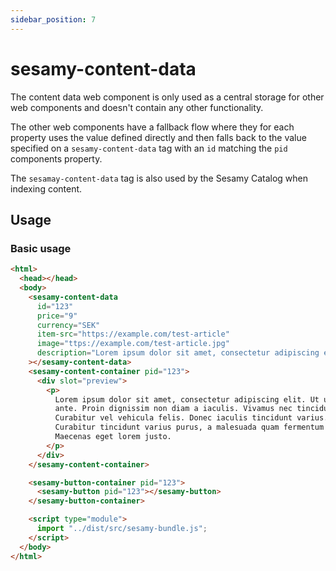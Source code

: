 ```yaml
---
sidebar_position: 7
---
```


# sesamy-content-data

The content data web component is only used as a central storage for other web components and doesn't contain any other functionality.

The other web components have a fallback flow where they for each property uses the value defined directly and then falls back to the value specified on a `sesamy-content-data` tag with an `id` matching the `pid` components property.

The `sesamay-content-data` tag is also used by the Sesamy Catalog when indexing content.

## Usage

### Basic usage

```html
<html>
  <head></head>
  <body>
    <sesamy-content-data
      id="123"
      price="9"
      currency="SEK"
      item-src="https://example.com/test-article"
      image="ttps://example.com/test-article.jpg"
      description="Lorem ipsum dolor sit amet, consectetur adipiscing elit. Ut ut nuncante. Proin dignissim non diam a iaculis. Vivamus nec tincidunt nisl. Vivamus nec tincidunt nisl. Curabitur vel vehicula felis. Donec iaculis tincidunt varius. Curabitur tincidunt varius purus, a malesuada quam fermentum eleifend. Maecenas eget lorem justo."
    ></sesamy-content-data>
    <sesamy-content-container pid="123">
      <div slot="preview">
        <p>
          Lorem ipsum dolor sit amet, consectetur adipiscing elit. Ut ut nunc
          ante. Proin dignissim non diam a iaculis. Vivamus nec tincidunt nisl.
          Curabitur vel vehicula felis. Donec iaculis tincidunt varius.
          Curabitur tincidunt varius purus, a malesuada quam fermentum eleifend.
          Maecenas eget lorem justo.
        </p>
      </div>
    </sesamy-content-container>

    <sesamy-button-container pid="123">
      <sesamy-button pid="123"></sesamy-button>
    </sesamy-button-container>

    <script type="module">
      import "../dist/src/sesamy-bundle.js";
    </script>
  </body>
</html>
```
